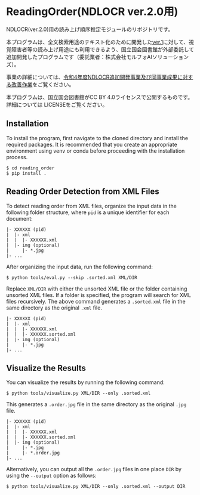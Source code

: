 # ReadingOrder(NDLOCR ver.2.0用)
NDLOCR(ver.2.0)用の読み上げ順序推定モジュールのリポジトリです。

本プログラムは、全文検索用途のテキスト化のために開発した[ver.1](https://github.com/ndl-lab/ndlocr_cli/tree/ver.1)に対して、視覚障害者等の読み上げ用途にも利用できるよう、国立国会図書館が外部委託して追加開発したプログラムです（委託業者：株式会社モルフォAIソリューションズ）。


事業の詳細については、[令和4年度NDLOCR追加開発事業及び同事業成果に対する改善作業](https://lab.ndl.go.jp/data_set/r4ocr/r4_software/)をご覧ください。

本プログラムは、国立国会図書館がCC BY 4.0ライセンスで公開するものです。詳細については LICENSEをご覧ください。


## Installation
  
To install the program, first navigate to the cloned directory and install the required packages. It is recommended that you create an appropriate environment using venv or conda before proceeding with the installation process.
``` console
$ cd reading_order
$ pip install .
```

## Reading Order Detection from XML Files

To detect reading order from XML files, organize the input data in the following folder structure, where `pid` is a unique identifier for each document:
```
|- XXXXXX (pid)
|  |- xml
|  |  |- XXXXXX.xml
|  |- img (optional)
|     |- *.jpg
|- ...
```

After organizing the input data, run the following command:
``` console
$ python tools/eval.py --skip .sorted.xml XML/DIR
```

Replace `XML/DIR` with either the unsorted XML file or the folder containing unsorted XML files. If a folder is specified, the program will search for XML files recursively.
The above command generates a `.sorted.xml` file in the same directory as the original `.xml` file.
```
|- XXXXXX (pid)
|  |- xml
|  |  |- XXXXXX.xml
|  |  |- XXXXXX.sorted.xml
|  |- img (optional)
|     |- *.jpg
|- ...
```

## Visualize the Results

You can visualize the results by running the following command:
``` console
$ python tools/visualize.py XML/DIR --only .sorted.xml
```

This generates a `.order.jpg` file in the same directory as the original `.jpg` file.
```
|- XXXXXX (pid)
|  |- xml
|  |  |- XXXXXX.xml
|  |  |- XXXXXX.sorted.xml
|  |- img (optional)
|     |- *.jpg
|     |- *.order.jpg
|- ...
```

Alternatively, you can output all the `.order.jpg` files in one place `DIR` by using the `--output` option as follows:
``` console
$ python tools/visualize.py XML/DIR --only .sorted.xml --output DIR
```
